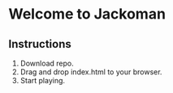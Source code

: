 # Welcome to Jackoman

## Instructions
1. Download repo.
2. Drag and drop index.html to your browser.
3. Start playing.